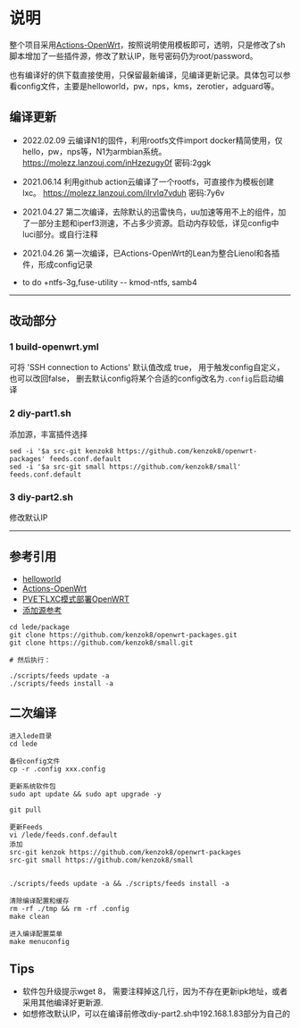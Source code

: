 # 说明
整个项目采用[Actions-OpenWrt](https://github.com/P3TERX/Actions-OpenWrt)，按照说明使用模板即可，透明，只是修改了sh脚本增加了一些插件源，修改了默认IP，账号密码仍为root/password。

也有编译好的供下载直接使用，只保留最新编译，见编译更新记录。具体包可以参看config文件，主要是helloworld，pw，nps，kms，zerotier，adguard等。
 



## 编译更新


- 2022.02.09 云编译N1的固件，利用rootfs文件import docker精简使用，仅hello，pw，nps等，N1为armbian系统。https://molezz.lanzouj.com/inHzezugy0f  密码:2ggk
- 2021.06.14 利用github action云编译了一个rootfs，可直接作为模板创建lxc。  https://molezz.lanzoui.com/ilrvlq7vduh 密码:7y6v
- 2021.04.27 第二次编译，去除默认的迅雷快鸟，uu加速等用不上的组件，加了一部分主题和iperf3测速，不占多少资源。启动内存较低，详见config中luci部分。或自行注释
- 2021.04.26 第一次编译，已Actions-OpenWrt的Lean为整合Lienol和各插件，形成config记录


- to do
   +ntfs-3g,fuse-utility
    -- kmod-ntfs, samb4





----------------
## 改动部分
### 1 build-openwrt.yml
可将 'SSH connection to Actions' 默认值改成 true， 用于触发config自定义， 也可以改回false， 删去默认config将某个合适的config改名为`.config`后启动编译

### 2 diy-part1.sh
添加源，丰富插件选择
```
sed -i '$a src-git kenzok8 https://github.com/kenzok8/openwrt-packages' feeds.conf.default
sed -i '$a src-git small https://github.com/kenzok8/small' feeds.conf.default
```


### 3 diy-part2.sh
修改默认IP


---------------------

## 参考引用

- [helloworld](https://github.com/fw876/helloworld)
- [Actions-OpenWrt](https://github.com/P3TERX/Actions-OpenWrt)
- [PVE下LXC模式部署OpenWRT](http://molezz.net/proxmox-pve-kvm-ct-lxc-openwrt/)
- [添加源参考](https://mianao.info/2020/05/05/%E7%BC%96%E8%AF%91%E6%9B%B4%E6%96%B0OpenWrt-PassWall%E5%92%8CSSR-plus%E6%8F%92%E4%BB%B6)
```
cd lede/package
git clone https://github.com/kenzok8/openwrt-packages.git
git clone https://github.com/kenzok8/small.git
 
# 然后执行：

./scripts/feeds update -a
./scripts/feeds install -a
```
## 二次编译
```
进入lede目录
cd lede

备份config文件
cp -r .config xxx.config

更新系统软件包
sudo apt update && sudo apt upgrade -y

git pull 

更新Feeds
vi /lede/feeds.conf.default
添加
src-git kenzok https://github.com/kenzok8/openwrt-packages
src-git small https://github.com/kenzok8/small


./scripts/feeds update -a && ./scripts/feeds install -a

清除编译配置和缓存
rm -rf ./tmp && rm -rf .config 
make clean

进入编译配置菜单
make menuconfig

```


## Tips

- 软件包升级提示wget 8， 需要注释掉这几行，因为不存在更新ipk地址，或者采用其他编译好更新源.
- 如想修改默认IP，可以在编译前修改diy-part2.sh中192.168.1.83部分为自己的

